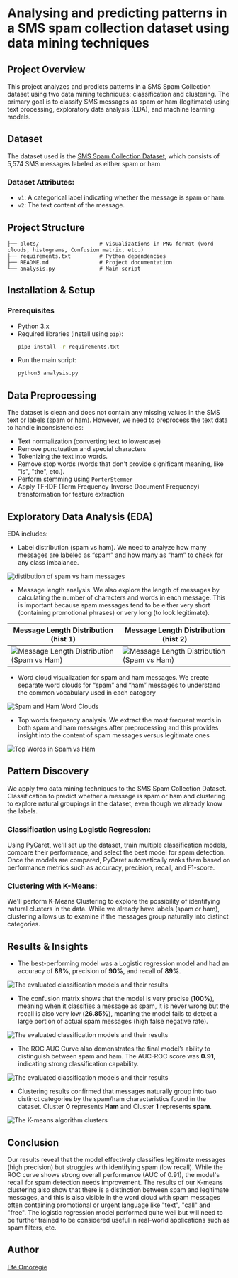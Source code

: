 # Analysing and predicting patterns in a SMS spam collection dataset using data mining techniques

## Project Overview
This project analyzes and predicts patterns in a SMS Spam Collection dataset using two data mining techniques; classification and clustering. The primary goal is to classify SMS messages as spam or ham (legitimate) using text processing, exploratory data analysis (EDA), and machine learning models.

## Dataset
The dataset used is the [SMS Spam Collection Dataset](https://archive.ics.uci.edu/dataset/228/sms+spam+collection), which consists of 5,574 SMS messages labeled as either spam or ham.

### Dataset Attributes:
- `v1`: A categorical label indicating whether the message is spam or ham.
- `v2`: The text content of the message.

## Project Structure
```
├── plots/                   # Visualizations in PNG format (word clouds, histograms, Confusion matrix, etc.)
├── requirements.txt         # Python dependencies
├── README.md                # Project documentation
└── analysis.py              # Main script 
```

## Installation & Setup

### Prerequisites
- Python 3.x
- Required libraries (install using `pip`):
  ```sh
  pip3 install -r requirements.txt
  ```
- Run the main script:
  ```sh
  python3 analysis.py
  ```

## Data Preprocessing
The dataset is clean and does not contain any missing values in the SMS text or
labels (spam or ham). However, we need to preprocess the text data to handle
inconsistencies:
- Text normalization (converting text to lowercase)
- Remove punctuation and special characters
- Tokenizing the text into words.
- Remove stop words (words that don't provide significant meaning, like "is", "the", etc.).
- Perform stemming using `PorterStemmer`
- Apply TF-IDF (Term Frequency-Inverse Document Frequency) transformation for feature extraction

## Exploratory Data Analysis (EDA)
EDA includes:
- Label distribution (spam vs ham). We need to analyze how many messages are
labeled as “spam” and how many as “ham” to check for any class imbalance.

![distibution of spam vs ham messages](/plots/Figure_1816.png)

- Message length analysis. We also explore the length of messages by calculating
the number of characters and words in each message. This is important because
spam messages tend to be either very short (containing promotional phrases) or
very long (to look legitimate).

| Message Length Distribution (hist 1) | Message Length Distribution (hist 2) |
|---------------------------------|---------------------------------|
| ![Message Length Distribution (Spam vs Ham)](/plots/Figure_1-message-length-dist.png) | ![Message Length Distribution (Spam vs Ham)](/plots/Figure_1message-lengths.png) |

- Word cloud visualization for spam and ham messages. We create separate word clouds for “spam” and “ham” messages to
understand the common vocabulary used in each category

![Spam and Ham Word Clouds](/plots/Figure_1wordcloud.png)

- Top words frequency analysis. We extract the most frequent words in both spam and ham messages after
preprocessing and this provides insight into the content of spam messages versus
legitimate ones

![Top Words in Spam vs Ham](/plots/Figure_1freequent-words.png)


## Pattern Discovery
We apply two data mining techniques to the SMS Spam Collection Dataset. Classification to predict whether a message is spam or ham and clustering to explore natural groupings in the dataset, even though we already
know the labels.

### Classification using Logistic Regression: 
Using PyCaret, we'll set up the dataset, train multiple classification models, compare their performance,
and select the best model for spam detection. Once the models are
compared, PyCaret automatically ranks them based on performance
metrics such as accuracy, precision, recall, and F1-score. 

### Clustering with K-Means: 
We'll perform K-Means Clustering to explore the possibility of identifying natural clusters in the data. While we already have labels (spam or ham), clustering allows us to examine if the messages group naturally into distinct categories.



## Results & Insights
- The best-performing model was a Logistic regression model and had an accuracy of **89%**, precision of **90%**, and recall of **89%**.

![The evaluated classification models and their results](/plots/Screenshot.png)

- The confusion matrix shows that the model is very precise (**100%**), meaning when it classifies a message as spam, it is never wrong but the recall is also very low (**26.85%**), meaning the model fails to detect a large portion of actual spam messages (high false negative rate).

![The evaluated classification models and their results](/plots/Logistic-regression-confusion-matrix.png)

- The ROC AUC Curve also demonstrates the final model’s ability to distinguish between spam and ham. The AUC-ROC score was **0.91**, indicating strong classification capability.

![The evaluated classification models and their results](/plots/ROC-curves.png)

- Clustering results confirmed that messages naturally group into two distinct categories by the spam/ham characteristics found in the dataset. Cluster **0** represents **Ham** and Cluster **1** represents **spam**.

![The K-means algorithm clusters](/plots/newplot1.png)





## Conclusion
Our results reveal that the model effectively classifies legitimate messages (high
precision) but struggles with identifying spam (low recall). While the ROC
curve shows strong overall performance (AUC of 0.91), the model's recall for
spam detection needs improvement. The results of our K-means clustering also
show that there is a distinction between spam and legitimate messages, and this
is also visible in the word cloud with spam messages often containing
promotional or urgent language like "text", "call" and "free". The logistic
regression model performed quite well but will need to be further trained to be
considered useful in real-world applications such as spam filters, etc.

## Author
[Efe Omoregie](https://github.com/marvelefe)


